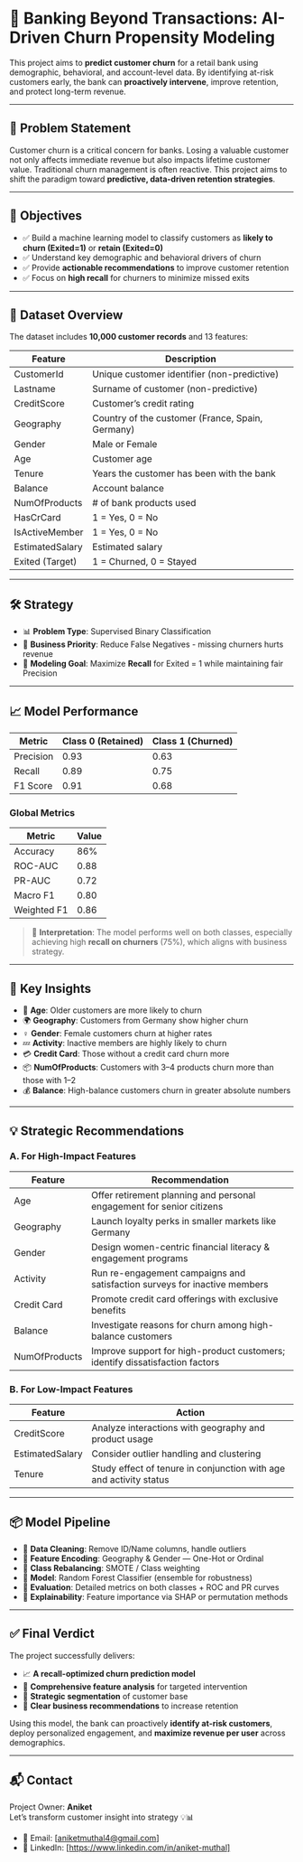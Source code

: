 # 🏦 Banking Beyond Transactions: AI-Driven Churn Propensity Modeling

This project aims to **predict customer churn** for a retail bank using demographic, behavioral, and account-level data. By identifying at-risk customers early, the bank can **proactively intervene**, improve retention, and protect long-term revenue.

---

## 📌 Problem Statement

Customer churn is a critical concern for banks. Losing a valuable customer not only affects immediate revenue but also impacts lifetime customer value. Traditional churn management is often reactive. This project aims to shift the paradigm toward **predictive, data-driven retention strategies**.

---

## 🎯 Objectives

- ✅ Build a machine learning model to classify customers as **likely to churn (Exited=1)** or **retain (Exited=0)**
- ✅ Understand key demographic and behavioral drivers of churn
- ✅ Provide **actionable recommendations** to improve customer retention
- ✅ Focus on **high recall** for churners to minimize missed exits

---

## 🧾 Dataset Overview

The dataset includes **10,000 customer records** and 13 features:

| Feature         | Description                                       |
|------------------|---------------------------------------------------|
| CustomerId       | Unique customer identifier (non-predictive)       |
| Lastname         | Surname of customer (non-predictive)              |
| CreditScore      | Customer’s credit rating                          |
| Geography        | Country of the customer (France, Spain, Germany)  |
| Gender           | Male or Female                                    |
| Age              | Customer age                                      |
| Tenure           | Years the customer has been with the bank         |
| Balance          | Account balance                                   |
| NumOfProducts    | # of bank products used                           |
| HasCrCard        | 1 = Yes, 0 = No                                    |
| IsActiveMember   | 1 = Yes, 0 = No                                    |
| EstimatedSalary  | Estimated salary                                  |
| Exited (Target)  | 1 = Churned, 0 = Stayed                           |

---

## 🛠️ Strategy

- 📊 **Problem Type**: Supervised Binary Classification  
- 🚨 **Business Priority**: Reduce False Negatives - missing churners hurts revenue  
- 📌 **Modeling Goal**: Maximize **Recall** for Exited = 1 while maintaining fair Precision  

---

## 📈 Model Performance

| Metric            | Class 0 (Retained) | Class 1 (Churned) |
|-------------------|--------------------|--------------------|
| Precision         | 0.93               | 0.63               |
| Recall            | 0.89               | 0.75               |
| F1 Score          | 0.91               | 0.68               |

### Global Metrics

| Metric       | Value  |
|--------------|--------|
| Accuracy     | 86%    |
| ROC-AUC      | 0.88   |
| PR-AUC       | 0.72   |
| Macro F1     | 0.80   |
| Weighted F1  | 0.86   |

> 📌 **Interpretation**: The model performs well on both classes, especially achieving high **recall on churners** (75%), which aligns with business strategy.

---

## 🧠 Key Insights

- 📌 **Age**: Older customers are more likely to churn  
- 🌍 **Geography**: Customers from Germany show higher churn  
- ♀️ **Gender**: Female customers churn at higher rates  
- 💤 **Activity**: Inactive members are highly likely to churn  
- 💳 **Credit Card**: Those without a credit card churn more  
- 📦 **NumOfProducts**: Customers with 3–4 products churn more than those with 1–2  
- 💰 **Balance**: High-balance customers churn in greater absolute numbers

---

## 💡 Strategic Recommendations

### A. For High-Impact Features

| Feature          | Recommendation                                                                 |
|------------------|---------------------------------------------------------------------------------|
| Age              | Offer retirement planning and personal engagement for senior citizens          |
| Geography        | Launch loyalty perks in smaller markets like Germany                           |
| Gender           | Design women-centric financial literacy & engagement programs                  |
| Activity         | Run re-engagement campaigns and satisfaction surveys for inactive members      |
| Credit Card      | Promote credit card offerings with exclusive benefits                          |
| Balance          | Investigate reasons for churn among high-balance customers                     |
| NumOfProducts    | Improve support for high-product customers; identify dissatisfaction factors    |

### B. For Low-Impact Features

| Feature            | Action                                                                 |
|--------------------|------------------------------------------------------------------------|
| CreditScore        | Analyze interactions with geography and product usage                  |
| EstimatedSalary    | Consider outlier handling and clustering                              |
| Tenure             | Study effect of tenure in conjunction with age and activity status     |

---

## 📦 Model Pipeline

- 📌 **Data Cleaning**: Remove ID/Name columns, handle outliers
- 📌 **Feature Encoding**: Geography & Gender — One-Hot or Ordinal
- 📌 **Class Rebalancing**: SMOTE / Class weighting
- 📌 **Model**: Random Forest Classifier (ensemble for robustness)
- 📌 **Evaluation**: Detailed metrics on both classes + ROC and PR curves
- 📌 **Explainability**: Feature importance via SHAP or permutation methods

---

## ✅ Final Verdict

The project successfully delivers:

- 📈 **A recall-optimized churn prediction model**
- 🧩 **Comprehensive feature analysis** for targeted intervention
- 🎯 **Strategic segmentation** of customer base
- 💬 **Clear business recommendations** to increase retention

Using this model, the bank can proactively **identify at-risk customers**, deploy personalized engagement, and **maximize revenue per user** across demographics.

---

## 📬 Contact

Project Owner: **Aniket**  
Let’s transform customer insight into strategy 💡📊
- 📧 Email: [aniketmuthal4@gmail.com]
- 🔗 LinkedIn: [https://www.linkedin.com/in/aniket-muthal]
